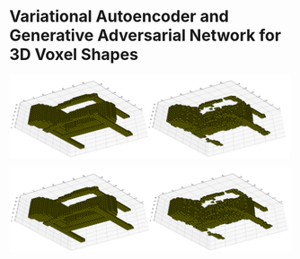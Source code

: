 # Variational Autoencoder and Generative Adversarial Network for 3D Voxel Shapes

<img src="Readme_Images/Vaegan_Comparison_1.png" width="500">

![Vaegan vs Real Comparison](Readme_Images/Vaegan_Comparison_1.png)
